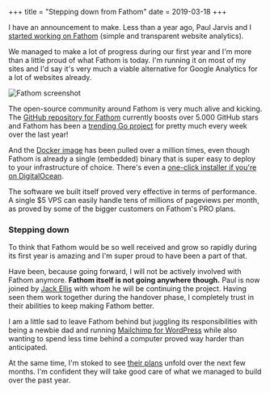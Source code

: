 +++
title = "Stepping down from Fathom"
date = 2019-03-18
+++

I have an announcement to make. Less than a year ago, Paul Jarvis and I [started working on Fathom](https://dannyvankooten.com/reviving-ana-as-fathom/) (simple and transparent website analytics). 

We managed to make a lot of progress during our first year and I'm more than a little proud of what Fathom is today. I'm running it on most of my sites and I'd say it's very much a viable alternative for Google Analytics for a lot of websites already.

![Fathom screenshot](/media/2019/fathom-screenshot.png)

The open-source community around Fathom is very much alive and kicking. The [GitHub repository for Fathom](https://github.com/usefathom/fathom) currently boosts over 5.000 GitHub stars and Fathom has been a [trending Go project](https://github.com/trending/go) for pretty much every week over the last year! 

And the [Docker image](https://hub.docker.com/r/usefathom/fathom/) has been pulled over a million times, even though Fathom is already a single (embedded) binary that is super easy to deploy to your infrastructure of choice. There's even a [one-click installer if you're on DigitalOcean](https://www.youtube.com/watch?v=KE0NKODYEAM).

The software we built itself proved very effective in terms of performance. A single $5 VPS can easily handle tens of millions of pageviews per month, as proved by some of the bigger customers on Fathom's PRO plans. 

### Stepping down

To think that Fathom would be so well received and grow so rapidly during its first year is amazing and I'm super proud to have been a part of that. 

Have been, because going forward, I will not be actively involved with Fathom anymore. **Fathom itself is not going anywhere though.** Paul is now joined by [Jack Ellis](https://twitter.com/JackEllis) with whom he will be continuing the project. Having seen them work together during the handover phase, I completely trust in their abilities to keep making Fathom better.

I am a little sad to leave Fathom behind but juggling its responsibilities with being a newbie dad and running [Mailchimp for WordPress](https://www.mc4wp.com/) while also wanting to spend less time behind a computer proved way harder than anticipated. 

At the same time, I'm stoked to see [their plans](https://trello.com/b/x2aBwH2J/fathom-roadmap) unfold over the next few months. I'm confident they will take good care of what we managed to build over the past year.